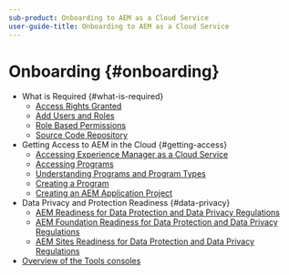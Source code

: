 ```yaml
---
sub-product: Onboarding to AEM as a Cloud Service
user-guide-title: Onboarding to AEM as a Cloud Service
---
```


# Onboarding {#onboarding}

+ What is Required {#what-is-required}
  + [Access Rights Granted](what-is-required/access-rights-granted.md)
  + [Add Users and Roles](what-is-required/add-users-roles.md)
  + [Role Based Permissions](what-is-required/role-based-permissions.md)
  + [Source Code Repository](what-is-required/source-code-repository.md)
+ Getting Access to AEM in the Cloud {#getting-access}
  + [Accessing Experience Manager as a Cloud Service](getting-access-to-aem-in-cloud/navigation.md)
  + [Accessing Programs](getting-access-to-aem-in-cloud/first-time-login.md)
  + [Understanding Programs and Program Types](getting-access-to-aem-in-cloud/understand-program-types.md)
  + [Creating a Program](getting-access-to-aem-in-cloud/creating-a-program.md)
  + [Creating an AEM Application Project](getting-access-to-aem-in-cloud/creating-aem-application-project.md)
+ Data Privacy and Protection Readiness {#data-privacy}
  + [AEM Readiness for Data Protection and Data Privacy Regulations](data-privacy-and-protection-readiness/aem-readiness.md)
  + [AEM Foundation Readiness for Data Protection and Data Privacy Regulations](data-privacy-and-protection-readiness/foundation-readiness.md)
  + [AEM Sites Readiness for Data Protection and Data Privacy Regulations](data-privacy-and-protection-readiness/sites-readiness.md)
+ [Overview of the Tools consoles](tools-consoles.md)
